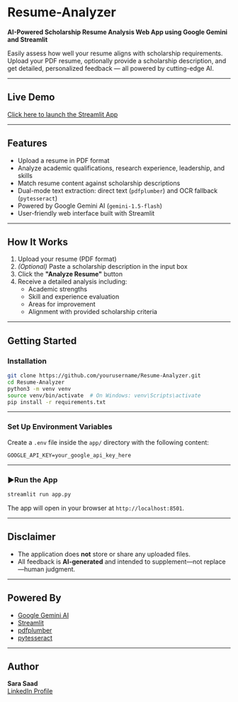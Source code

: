 #  Resume-Analyzer

**AI-Powered Scholarship Resume Analysis Web App using Google Gemini and Streamlit**

Easily assess how well your resume aligns with scholarship requirements. Upload your PDF resume, optionally provide a scholarship description, and get detailed, personalized feedback — all powered by cutting-edge AI.

---

## Live Demo

[Click here to launch the Streamlit App](https://scholarships-resume-analyzer.streamlit.app)

---

##  Features

- Upload a resume in PDF format
- Analyze academic qualifications, research experience, leadership, and skills
- Match resume content against scholarship descriptions
- Dual-mode text extraction: direct text (`pdfplumber`) and OCR fallback (`pytesseract`)
- Powered by Google Gemini AI (`gemini-1.5-flash`)
- User-friendly web interface built with Streamlit

---

## How It Works

1. Upload your resume (PDF format)
2. *(Optional)* Paste a scholarship description in the input box
3. Click the **"Analyze Resume"** button
4. Receive a detailed analysis including:
   - Academic strengths
   - Skill and experience evaluation
   - Areas for improvement
   - Alignment with provided scholarship criteria

---

## Getting Started

### Installation

```bash
git clone https://github.com/yourusername/Resume-Analyzer.git
cd Resume-Analyzer
python3 -m venv venv
source venv/bin/activate  # On Windows: venv\Scripts\activate
pip install -r requirements.txt
```

---

### Set Up Environment Variables

Create a `.env` file inside the `app/` directory with the following content:

```env
GOOGLE_API_KEY=your_google_api_key_here
```

---

### ▶Run the App

```bash
streamlit run app.py
```

The app will open in your browser at `http://localhost:8501`.

---


## Disclaimer

- The application does **not** store or share any uploaded files.
- All feedback is **AI-generated** and intended to supplement—not replace—human judgment.

---

## Powered By

- [Google Gemini AI](https://cloud.google.com/ai/generative-ai)
- [Streamlit](https://streamlit.io/)
- [pdfplumber](https://github.com/jsvine/pdfplumber)
- [pytesseract](https://github.com/madmaze/pytesseract)

---

## Author

**Sara Saad**  
[LinkedIn Profile](https://www.linkedin.com/in/sara-sherif-daoud/)
